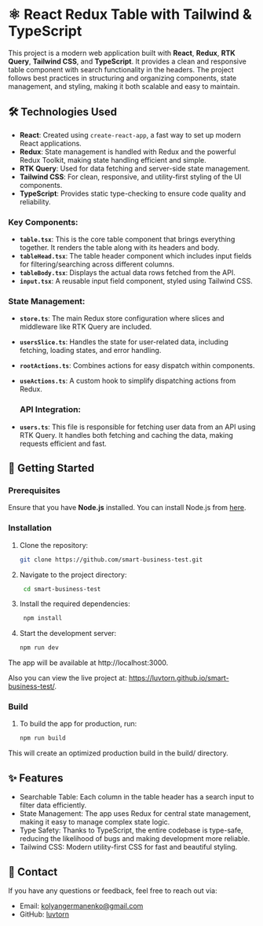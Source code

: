 # ⚛️ React Redux Table with Tailwind & TypeScript

This project is a modern web application built with **React**, **Redux**, **RTK Query**, **Tailwind CSS**, and **TypeScript**. It provides a clean and responsive table component with search functionality in the headers. The project follows best practices in structuring and organizing components, state management, and styling, making it both scalable and easy to maintain.

## 🛠️ Technologies Used

- **React**: Created using `create-react-app`, a fast way to set up modern React applications.
- **Redux**: State management is handled with Redux and the powerful Redux Toolkit, making state handling efficient and simple.
- **RTK Query**: Used for data fetching and server-side state management.
- **Tailwind CSS**: For clean, responsive, and utility-first styling of the UI components.
- **TypeScript**: Provides static type-checking to ensure code quality and reliability.

### Key Components:

- **`table.tsx`**: This is the core table component that brings everything together. It renders the table along with its headers and body.
- **`tableHead.tsx`**: The table header component which includes input fields for filtering/searching across different columns.
- **`tableBody.tsx`**: Displays the actual data rows fetched from the API.
- **`input.tsx`**: A reusable input field component, styled using Tailwind CSS.

### State Management:

- **`store.ts`**: The main Redux store configuration where slices and middleware like RTK Query are included.
- **`usersSlice.ts`**: Handles the state for user-related data, including fetching, loading states, and error handling.
- **`rootActions.ts`**: Combines actions for easy dispatch within components.
- **`useActions.ts`**: A custom hook to simplify dispatching actions from Redux.

  ### API Integration:

- **`users.ts`**: This file is responsible for fetching user data from an API using RTK Query. It handles both fetching and caching the data, making requests efficient and fast.

## 🚀 Getting Started

### Prerequisites

Ensure that you have **Node.js** installed. You can install Node.js from [here](https://nodejs.org/).

### Installation

1. Clone the repository:
   ```bash
   git clone https://github.com/smart-business-test.git
   
2. Navigate to the project directory:
   
   ```bash
    cd smart-business-test

4. Install the required dependencies:
   
   ```bash
    npm install

6. Start the development server:
   
   ```bash
   npm run dev

The app will be available at http://localhost:3000.

Also you can view the live project at:
https://luvtorn.github.io/smart-business-test/.

### Build

1. To build the app for production, run:
   
   ```bash
   npm run build

This will create an optimized production build in the build/ directory.

## ✨ Features

- Searchable Table: Each column in the table header has a search input to filter data efficiently.
- State Management: The app uses Redux for central state management, making it easy to manage complex state logic.
- Type Safety: Thanks to TypeScript, the entire codebase is type-safe, reducing the likelihood of bugs and making development more reliable.
- Tailwind CSS: Modern utility-first CSS for fast and beautiful styling.

## 📧 Contact

If you have any questions or feedback, feel free to reach out via:

- Email: kolyangermanenko@gmail.com
- GitHub: [luvtorn](https://github.com/luvtorn)

